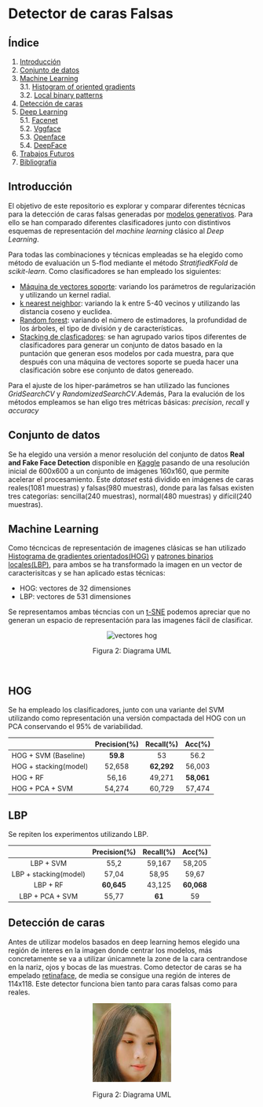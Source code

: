 # Detector de caras Falsas

## Índice
1. [Introducción](#introducción)
2. [Conjunto de datos](#conjunto-de-datos)
3. [Machine Learning](#machine-Learning)<br>
    3.1. [Histogram of oriented gradients](#HOG)<br>
    3.2. [Local binary patterns](#LBP)<br>
4. [Detección de caras](#detección-de-caras)
5. [Deep Learning](#deep-Learning)<br>
    5.1. [Facenet](#Facenet)<br>
    5.2. [Vggface](#vgg-face)<br>
    5.3. [Openface](#Openface)<br>
    5.4. [DeepFace](#DeepFace)<br>
8. [Trabajos Futuros](#trabajos-futuros)
7. [Bibliografía](#bibliografía)


## Introducción

El objetivo de este repositorio es explorar y comparar diferentes técnicas para la detección de caras falsas generadas por [modelos generativos](https://arxiv.org/abs/1406.2661). Para ello se han comparado diferentes clasificadores junto con distintivos esquemas de representación del *machine learning* clásico al *Deep Learning*.

Para todas las combinaciones y técnicas empleadas se ha elegido como método de evaluación un 5-flod mediante el método *StratifiedKFold* de *scikit-learn*. Como clasificadores se han empleado los siguientes:

* [Máquina de vectores soporte](https://en.wikipedia.org/wiki/Support-vector_machine): variando los parámetros de regularización y utilizando un kernel radial.
* [k nearest neighbor](https://en.wikipedia.org/wiki/K-nearest_neighbors_algorithm): variando la k entre 5-40 vecinos y utilizando las distancia coseno y euclidea.
* [Random forest](https://en.wikipedia.org/wiki/Random_forest): variando el número de estimadores, la profundidad de los árboles, el tipo de división y de características.
* [Stacking de clasficadores](https://machinelearningmastery.com/stacking-ensemble-machine-learning-with-python/): se han agrupado varios tipos diferentes de clasificadores para generar un conjunto de datos basado en la puntación que generan esos modelos por cada muestra, para que después con una máquina de vectores soporte se pueda hacer una clasificación sobre ese conjunto de datos genereado.

Para el ajuste de los hiper-parámetros se han utilizado las funciones *GridSearchCV* y *RandomizedSearchCV*.Además, Para la evalución de los métodos empleamos se han eligo tres métricas básicas: *precision*, *recall* y *accuracy*


## Conjunto de datos

Se ha elegido una versión a menor resolución del conjunto de datos **Real and Fake Face Detection** disponible en [Kaggle](https://www.kaggle.com/ciplab/real-and-fake-face-detection) pasando de una resolución inicial de   600x600   a   un   conjunto   de   imágenes   160x160,   que   permite   acelerar   el   procesamiento. Este *dataset* está dividido en imágenes de caras reales(1081 muestras) y falsas(980 muestras), donde para las falsas existen tres categorías: sencilla(240 muestras), normal(480 muestras) y difícil(240 muestras).

## Machine Learning

Como técncicas de representación de imagenes clásicas se han utilizado [Histograma de gradientes orientados(HOG)](https://en.wikipedia.org/wiki/Histogram_of_oriented_gradients) y [patrones binarios locales(LBP)](https://en.wikipedia.org/wiki/Local_binary_patterns), para ambos se ha transformado la imagen en un vector de caracterisitcas y se han aplicado estas técnicas:

* HOG: vectores de 32 dimensiones
* LBP: vectores de 531 dimensiones

Se representamos ambas técncias con un [t-SNE](https://lvdmaaten.github.io/tsne/) podemos apreciar que no generan un espacio de representación para las imagenes fácil de clasificar.

<p align="center">
  <img src="img/hog_rep.jpg" alt="vectores hog">
</p>
<p align="center">
  Figura 2: Diagrama UML
</p>
<br>

## HOG

Se ha empleado los clasificadores, junto con una variante del SVM utilizando como representación una versión compactada del HOG con un PCA conservando el 95% de variabilidad.

|                       | Precision(%) | Recall(%) | Acc(%) |
|-----------------------|:------------:|:---------:|:------:|
|  HOG + SVM (Baseline) |     **59.8**     |     53    |  56.2  |
| HOG + stacking(model) |    52,658    |   **62,292**  | 56,003 |
|        HOG + RF       |     56,16    |   49,271  | **58,061** |
|    HOG + PCA + SVM    |    54,274    |   60,729  | 57,474 |


## LBP

Se repiten los experimentos utilizando LBP.

|                       | Precision(%) | Recall(%) | Acc(%) |
|:---------------------:|:------------:|:---------:|:------:|
|       LBP + SVM       |     55,2     |   59,167  | 58,205 |
| LBP + stacking(model) |     57,04    |   58,95   |  59,67 |
|        LBP + RF       |    **60,645**    |   43,125  | **60,068** |
|    LBP + PCA + SVM    |     55,77    |     **61**    |   59   |

## Detección de caras

Antes de utilizar modelos basados en deep learning hemos elegido una región de interes en la imagen donde centrar los modelos, más concretamente se va a utilizar únicamnete la zone de la cara centrandose en la nariz, ojos y bocas de las muestras. Como detector de caras se ha empelado [retinaface](https://arxiv.org/abs/1905.00641), de media se consigue una región de interes de 114x118. Este detector funciona bien tanto para caras falsas como para reales.

<p align="center">
  <img src="/Database_real_and_fake_face_160x160/fake/easy_100_1111.jpg" alt="fake_face">
</p>
<p align="center">
  Figura 2: Diagrama UML
</p>
<br>